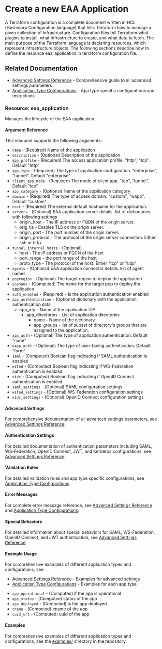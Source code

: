 # Create a new EAA Application

A Terraform configuration is a complete document written in HCL (Hashicorp Configuration language) that tells Terraform how to manage a given collection of infrastructure.
Configuration files tell Terraform what plugins to install, what infrastructure to create, and what data to fetch.
The main purpose of the Terraform language is declaring resources, which represent infrastructure objects. The following sections describe how to define the resource eaa_application in terraform configuration file.

## Related Documentation

- [Advanced Settings Reference](advanced-settings.md) - Comprehensive guide to all advanced settings parameters
- [Application Type Configurations](app-type-configurations.md) - App type specific configurations and restrictions

### Resource: eaa_application

Manages the lifecycle of the EAA application.  

#### Argument Reference

This resource supports the following arguments:

* ```name``` - (Required) Name of the application
* ```description``` - (Optional) Description of the application
* ```app_profile``` - (Required) The access application profile. "http", "tcp". Default "http"
* ```app_type``` - (Required) The type of application configuration. "enterprise", "tunnel". Default "enterprise"	
* ```client_app_mode``` - (Required) The mode of client app. "tcp", "tunnel". Default "tcp"
* ```app_category``` - (Optional) Name of the application category
* ```domain``` - (Required) The type of access domain. "custom", "wapp". Default "custom"
* ```host``` - (Required) The external default hostname for the application.
* ```servers``` - (Optional) EAA application server details. list of dictionaries with following settings
  * origin_host - The IP address or FQDN of the origin server.
  * orig_tls - Enables TLS on the origin server.
  * origin_port - The port number of the origin server.
  * origin_protocol - The protocol of the origin server connection. Either ssh or http.
* ```tunnel_internal_hosts``` - (Optional)
  * host       - The IP address or FQDN of the hsot
  * port_range - the port range of the host
  * proto_type - The protocol of the host. Either "tcp" or "udp"
* ```agents``` - (Optional) EAA application connector details. list of agent names	
* ```popregion``` - (Optional) The target region to deploy the application	
* ```popname``` - (Computed)	 The name for the target pop to deploy the application
* ```auth_enabled``` - (Required) - Is the application authentication enabled
* ```app_authentication``` - (Optional) dictionary with the application authentication data
  * app_idp - Name of the application IDP
    * app_directories - List of application directories
      * name - Name of the dictionary
      * app_groups - list of subset of directory's groups that are assigned to the application.
* ```app_auth``` - (Optional) The type of application authentication. Default "none"
* ```wapp_auth``` - (Optional) The type of user-facing authentication. Default "form"
* ```saml``` - (Computed) Boolean flag indicating if SAML authentication is enabled
* ```wsfed``` - (Computed) Boolean flag indicating if WS-Federation authentication is enabled
* ```oidc``` - (Computed) Boolean flag indicating if OpenID Connect authentication is enabled
* ```saml_settings``` - (Optional) SAML configuration settings
* ```wsfed_settings``` - (Optional) WS-Federation configuration settings
* ```oidc_settings``` - (Optional) OpenID Connect configuration settings

#### Advanced Settings

For comprehensive documentation of all advanced settings parameters, see [Advanced Settings Reference](advanced-settings.md).

#### Authentication Settings

For detailed documentation of authentication parameters including SAML, WS-Federation, OpenID Connect, JWT, and Kerberos configurations, see [Advanced Settings Reference](advanced-settings.md).

#### Validation Rules

For detailed validation rules and app type specific configurations, see [Application Type Configurations](app-type-configurations.md).

#### Error Messages

For complete error message reference, see [Advanced Settings Reference](advanced-settings.md) and [Application Type Configurations](app-type-configurations.md).

#### Special Behaviors

For detailed information about special behaviors for SAML, WS-Federation, OpenID Connect, and JWT authentication, see [Advanced Settings Reference](advanced-settings.md).

#### Example Usage

For comprehensive examples of different application types and configurations, see:
- [Advanced Settings Reference](advanced-settings.md) - Examples for advanced settings
- [Application Type Configurations](app-type-configurations.md) - Examples for each app type
* ```app_operational``` - (Computed) if the app is operational	
* ```app_status```  - (Computed) status of the app
* ```app_deployed``` - (Computed) is the app deployed	
* ```cname``` - (Computed) cname of the app
* ```uuid_url``` - (Computed) uuid of the app

#### Examples

For comprehensive examples of different application types and configurations, see the [examples/](../examples/) directory in the repository.
